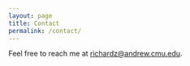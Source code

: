 ```yaml
---
layout: page
title: Contact
permalink: /contact/
---
```


Feel free to reach me at <a href="mailto:richardz@andrew.cmu.edu">richardz@andrew.cmu.edu</a>.
